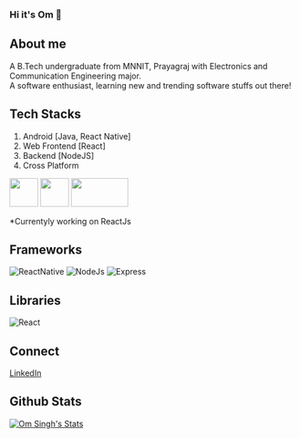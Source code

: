 ### Hi it's Om 👋

## About me

A B.Tech undergraduate from MNNIT, Prayagraj with Electronics and Communication Engineering major. <br/>
A software enthusiast, learning new and trending software stuffs out there!



## Tech Stacks

1) Android [Java, React Native]
2) Web Frontend [React]
3) Backend [NodeJS] 
4) Cross Platform

<img src = "https://cdn.vox-cdn.com/thumbor/kL-Z76ZSmU6AUOBanezRDqSQ7us=/1400x1400/filters:format(jpeg)/cdn.vox-cdn.com/uploads/chorus_asset/file/19086219/Android_logo_stacked__RGB_.jpg" height="50px" width="50px"/>   <img src = "https://ensocore.com/media/61/reactjs-logo-sticker%20%281%29.jpg" height = "50px" width = "50px">   <img src = "https://upload.wikimedia.org/wikipedia/commons/d/d9/Node.js_logo.svg" height = "50px" width = "100px">

 
 *Currentyly working on ReactJs 
 
 ## Frameworks
  ![ReactNative](https://img.shields.io/badge/react--native-Mobile-green)
  ![NodeJs](https://img.shields.io/badge/node--js-Backend-orange)
  ![Express](https://img.shields.io/badge/express-Backend-yellow)
  
  ## Libraries
  ![React](https://img.shields.io/badge/react-Web-yellow)
  
  ## Connect
  [LinkedIn](https://www.linkedin.com/in/om-singh-5092/)
  
  
  ## Github Stats <br/>
  [![Om Singh's Stats](https://github-readme-stats.vercel.app/api?username=OmSingh5092)](https://github.com/anuraghazra/github-readme-stats)
